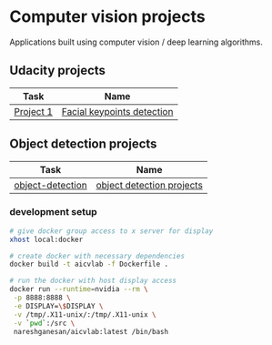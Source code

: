 # Computer vision projects

Applications built using computer vision / deep learning algorithms.

## Udacity projects

| Task        |             Name             |
| ----------- | :--------------------------: |
| [Project 1] | [Facial keypoints detection] |

## Object detection projects

| Task               |            Name             |
| ------------------ | :-------------------------: |
| [object-detection] | [object detection projects] |

[//]: # "Udacity projects"
[project 1]: https://github.com/nareshganesan/computer-vision/tree/main/udacity-nd/P1_facial_keypoints
[facial keypoints detection]: https://github.com/nareshganesan/computer-vision/tree/main/udacity-nd/P1_facial_keypoints
[//]: # "Object detection projects"
[object-detection]: https://github.com/nareshganesan/computer-vision/tree/main/object-detection
[object detection projects]: https://github.com/nareshganesan/computer-vision/tree/main/object-detection

### development setup

```bash
# give docker group access to x server for display
xhost local:docker

# create docker with necessary dependencies
docker build -t aicvlab -f Dockerfile .

# run the docker with host display access
docker run --runtime=nvidia --rm \
 -p 8888:8888 \
 -e DISPLAY=\$DISPLAY \
 -v /tmp/.X11-unix/:/tmp/.X11-unix \
 -v `pwd`:/src \
 nareshganesan/aicvlab:latest /bin/bash
```
